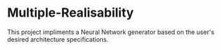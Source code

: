 # Multiple-Realisability

This project impliments a Neural Network generator based on the user's desired architecture specifications.
